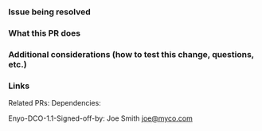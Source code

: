### Issue being resolved


### What this PR does


### Additional considerations (how to test this change, questions, etc.)


### Links
Related PRs: 
Dependencies: 


Enyo-DCO-1.1-Signed-off-by: Joe Smith <joe@myco.com>
